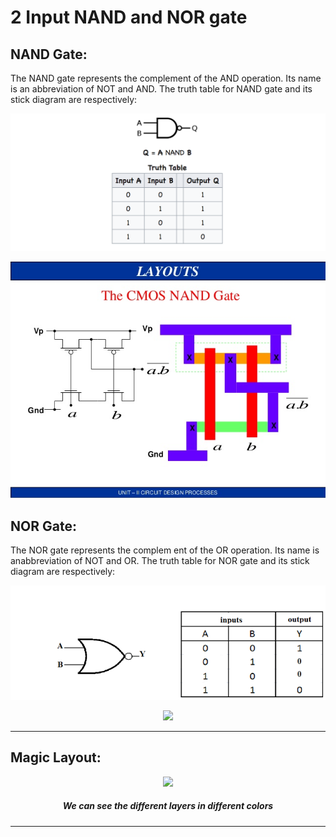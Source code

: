 # **2 Input NAND and NOR gate**

## NAND Gate:
The NAND gate represents the complement of the AND operation. Its name is an abbreviation of NOT and AND. The truth table for NAND gate and its stick diagram are respectively: 

<p align="center">
  <img src="Pictures\NAND.png "> 
</p>

<p align="center">
  <img src="Pictures\layout_NAND.jpg "> 
</p>

## NOR Gate:
The NOR gate represents the complem ent of the OR operation. Its name is anabbreviation of NOT and OR. The truth table for NOR gate and its stick diagram are respectively: 

<p align="center">
  <img src="Pictures\NOR.png "> 
</p>

<p align="center">
  <img src="Pictures\layout_NOR.png "> 
</p>
<hr/>

## Magic Layout: 
<p align="center">
  <img src="Pictures\Screenshot from 2022-01-19 15-54-15.png "> 
</p>
<h5 align="center"> We can see the different layers in different colors </h5> 
<hr/> 
